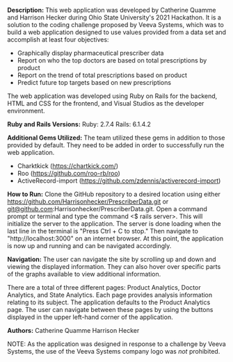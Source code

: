 **Description:**
This web application was developed by Catherine Quamme and Harrison Hecker during Ohio State University's 2021 Hackathon. It is a solution to the coding challenge proposed by Veeva Systems, which was to build a web application designed to use values provided from a data set and accomplish at least four objectives:
 - Graphically display pharmaceutical prescriber data
 - Report on who the top doctors are based on total prescriptions by product
 - Report on the trend of total prescriptions based on product
 - Predict future top targets based on new prescriptions

The web application was developed using Ruby on Rails for the backend, HTML and CSS for the frontend, and Visual Studios as the developer environment.

**Ruby and Rails Versions:**
Ruby: 2.7.4
Rails: 6.1.4.2

**Additional Gems Utilized:**
The team utilized these gems in addition to those provided by default. They need to be added in order to successfully run the web application.
 - Charktkick (https://chartkick.com/)
 - Roo (https://github.com/roo-rb/roo)
 - ActiveRecord-import (https://github.com/zdennis/activerecord-import)

**How to Run:**
Clone the GitHub repository to a desired location using either https://github.com/Harrisonhecker/PrescriberData.git or git@github.com:Harrisonhecker/PrescriberData.git. Open a command prompt or terminal and type the command <$ rails server>. This will initialize the server to the application. The server is done loading when the last line in the terminal is "Press Ctrl + C to stop." Then navigate to "http://localhost:3000" on an internet browser. At this point, the application is now up and running and can be navigated accordingly.

**Navigation:**
The user can navigate the site by scrolling up and down and viewing the displayed information. They can also hover over specific parts of the graphs available to view additional information. 

There are a total of three different pages: Product Analytics, Doctor Analytics, and State Analytics. Each page provides analysis information relating to its subject. The application defaults to the Product Analytics page. The user can navigate between these pages by using the buttons displayed in the upper left-hand corner of the application.

**Authors:**
Catherine Quamme
Harrison Hecker


NOTE: As the application was designed in response to a challenge by Veeva Systems, the use of the Veeva Systems company logo was *not* prohibited.
